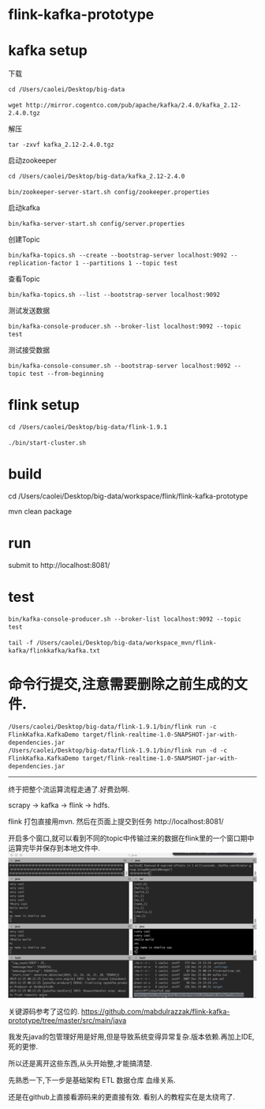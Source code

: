 # flink-kafka-prototype


# kafka setup

下载
```
cd /Users/caolei/Desktop/big-data

wget http://mirror.cogentco.com/pub/apache/kafka/2.4.0/kafka_2.12-2.4.0.tgz
```

解压
```
tar -zxvf kafka_2.12-2.4.0.tgz
```

启动zookeeper
```
cd /Users/caolei/Desktop/big-data/kafka_2.12-2.4.0

bin/zookeeper-server-start.sh config/zookeeper.properties
```

启动kafka
```
bin/kafka-server-start.sh config/server.properties
```

创建Topic
```
bin/kafka-topics.sh --create --bootstrap-server localhost:9092 --replication-factor 1 --partitions 1 --topic test
```
查看Topic
```
bin/kafka-topics.sh --list --bootstrap-server localhost:9092
```
测试发送数据
```
bin/kafka-console-producer.sh --broker-list localhost:9092 --topic test
```
测试接受数据
```
bin/kafka-console-consumer.sh --bootstrap-server localhost:9092 --topic test --from-beginning
```

# flink setup

```
cd /Users/caolei/Desktop/big-data/flink-1.9.1

./bin/start-cluster.sh
```

# build 

cd /Users/caolei/Desktop/big-data/workspace/flink/flink-kafka-prototype

mvn clean package

# run

submit to http://localhost:8081/

# test
```
bin/kafka-console-producer.sh --broker-list localhost:9092 --topic test

tail -f /Users/caolei/Desktop/big-data/workspace_mvn/flink-kafka/flinkkafka/kafka.txt
```

# 命令行提交,注意需要删除之前生成的文件.
```
/Users/caolei/Desktop/big-data/flink-1.9.1/bin/flink run -c FlinkKafka.KafkaDemo target/flink-realtime-1.0-SNAPSHOT-jar-with-dependencies.jar
/Users/caolei/Desktop/big-data/flink-1.9.1/bin/flink run -d -c FlinkKafka.KafkaDemo target/flink-realtime-1.0-SNAPSHOT-jar-with-dependencies.jar
```
---

终于把整个流运算流程走通了.好费劲啊.

scrapy -> kafka -> flink -> hdfs.

flink 打包直接用mvn. 然后在页面上提交到任务
http://localhost:8081/

开启多个窗口,就可以看到不同的topic中传输过来的数据在flink里的一个窗口期中运算完毕并保存到本地文件中.
![](./res/Snip20191225_7.png "cool")

关键源码参考了这位的.
https://github.com/mabdulrazzak/flink-kafka-prototype/tree/master/src/main/java

我发先java的包管理好用是好用,但是导致系统变得异常复杂.版本依赖.再加上IDE,死的更惨.

所以还是离开这些东西,从头开始整,才能搞清楚.

先熟悉一下,下一步是基础架构 ETL 数据仓库 血缘关系.

还是在github上直接看源码来的更直接有效. 看别人的教程实在是太绕弯了.